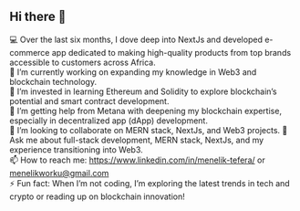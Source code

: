 ## Hi there 👋

:computer: Over the last six months, I dove deep into NextJs and developed e-commerce app dedicated to making high-quality products from top brands accessible to customers across Africa.  
🔭 I’m currently working on expanding my knowledge in Web3 and blockchain technology.  
🌱 I’m invested in learning Ethereum and Solidity to explore blockchain’s potential and smart contract development.  
:rocket: I’m getting help from Metana with deepening my blockchain expertise, especially in decentralized app (dApp) development.  
👯 I’m looking to collaborate on MERN stack, NextJs, and Web3 projects.
💬 Ask me about full-stack development, MERN stack, NextJs, and my experience transitioning into Web3.  
📫 How to reach me: https://www.linkedin.com/in/menelik-tefera/ or menelikworku@gmail.com  
⚡ Fun fact: When I’m not coding, I’m exploring the latest trends in tech and crypto or reading up on blockchain innovation!
